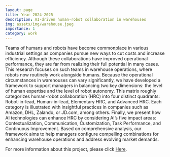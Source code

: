 ```yaml
---
layout: page
title: Year 2024-2025
description: AI-driven human-robot collaboration in warehouses
img: assets/img/warehouse.jpeg
importance: 1
category: work
---
```


Teams of humans and robots have become commonplace in various industrial settings as companies pursue new ways to 
cut costs and increase efficiency. Although these collaborations have improved operational performance, 
they are far from realizing their full potential in many cases. This research focuses on such teams in 
warehouse operations, where robots now routinely work alongside humans. Because the operational circumstances 
in warehouses can vary significantly, we have developed a framework to support managers in balancing two key 
dimensions: the level of human expertise and the level of robot autonomy. This matrix roughly categorizes 
human-robot collaboration (HRC) into four distinct quadrants: Robot-in-lead, Human-in-lead, Elementary HRC, and Advanced HRC. 
Each category is illustrated with insightful practices in companies such as Amazon, DHL, Zalando, or JD.com, among others. 
Finally, we present how AI technologies can enhance HRC by considering AI’s five impact areas: Contextualization, 
Communication, Customization, Task Performance, and Continuous Improvement. Based on comprehensive analysis, 
our framework aims to help managers configure compelling combinations for enhancing warehouse operations and 
address evolving market demands.



For more information about this project, please click [Here](https://digitalsc.mit.edu/the-human-robot-duet-ai-driven-warehouses/).
